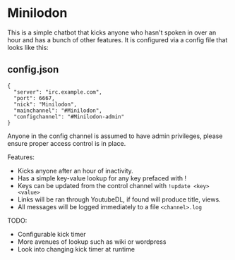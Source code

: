 # Minilodon

This is a simple chatbot that kicks anyone who hasn't spoken in over an hour
and has a bunch of other features. It is configured via a config file that
looks like this:

## config.json

    {
      "server": "irc.example.com",
      "port": 6667,
      "nick": "Minilodon",
      "mainchannel": "#Minilodon",
      "configchannel": "#Minilodon-admin"
    }

Anyone in the config channel is assumed to have admin privileges, please
ensure proper access control is in place.

Features:
- Kicks anyone after an hour of inactivity.
- Has a simple key-value lookup for any key prefaced with !
- Keys can be updated from the control channel with `!update <key> <value>`
- Links will be ran through YoutubeDL, if found will produce title, views.
- All messages will be logged immediately to a file `<channel>.log`

TODO:

- Configurable kick timer
- More avenues of lookup such as wiki or wordpress
- Look into changing kick timer at runtime
